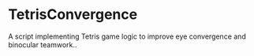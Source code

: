 # TetrisConvergence
A script implementing Tetris game logic to improve eye convergence and binocular teamwork..
